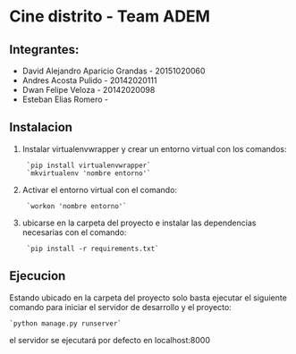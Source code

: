 # Cine distrito - Team ADEM
## Integrantes:
+ David Alejandro Aparicio Grandas - 20151020060
+ Andres Acosta Pulido - 20142020111
+ Dwan Felipe Veloza - 20142020098
+ Esteban Elias Romero - 

## Instalacion
1. Instalar virtualenvwrapper y crear un entorno virtual con los comandos: 

        `pip install virtualenvwrapper`
        `mkvirtualenv 'nombre entorno'`

2. Activar el entorno virtual con el comando:

        `workon 'nombre entorno'`

3. ubicarse en la carpeta del proyecto e instalar las dependencias necesarias con el comando:

        `pip install -r requirements.txt`


## Ejecucion
Estando ubicado en la carpeta del proyecto solo basta ejecutar el siguiente comando para iniciar el servidor de desarrollo y el proyecto:

    `python manage.py runserver`

el servidor se ejecutará por defecto en localhost:8000


